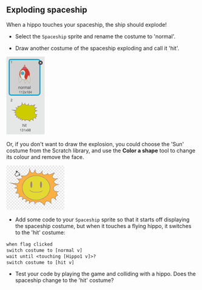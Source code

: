 ## Exploding spaceship

When a hippo touches your spaceship, the ship should explode!

+ Select the `Spaceship` sprite and rename the costume to 'normal'.

+ Draw another costume of the spaceship exploding and call it 'hit'.

![screenshot](images/invaders-spaceship-costumes.png)

Or, if you don't want to draw the explosion, you could choose the 'Sun' costume from the Scratch library, and use the **Color a shape** tool to change its colour and remove the face.

![screenshot](images/invaders-sun.png)

+ Add some code to your `Spaceship` sprite so that it starts off displaying the spaceship costume, but when it touches a flying hippo, it switches to the 'hit' costume:

```blocks
when flag clicked
switch costume to [normal v]
wait until <touching [Hippo1 v]>?
switch costume to [hit v]
```

+ Test your code by playing the game and colliding with a hippo. Does the spaceship change to the 'hit' costume?